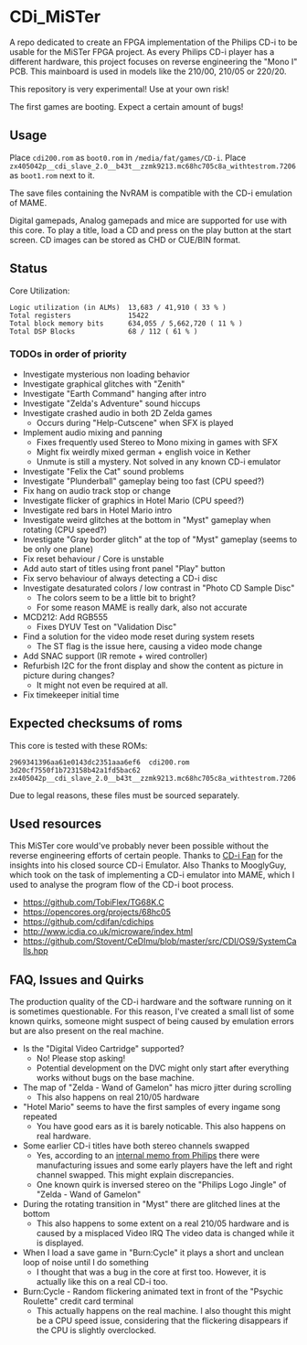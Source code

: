 # CDi_MiSTer

A repo dedicated to create an FPGA implementation of the Philips CD-i to be usable for the MiSTer FPGA project.
As every Philips CD-i player has a different hardware, this project focuses on reverse engineering the "Mono I" PCB.
This mainboard is used in models like the 210/00, 210/05 or 220/20.

This repository is very experimental! Use at your own risk!

The first games are booting. Expect a certain amount of bugs!

## Usage

Place `cdi200.rom` as `boot0.rom` in `/media/fat/games/CD-i`.
Place `zx405042p__cdi_slave_2.0__b43t__zzmk9213.mc68hc705c8a_withtestrom.7206` as `boot1.rom` next to it.

The save files containing the NvRAM is compatible with the CD-i emulation of MAME.

Digital gamepads, Analog gamepads and mice are supported for use with this core.
To play a title, load a CD and press on the play button at the start screen.
CD images can be stored as CHD or CUE/BIN format.

## Status

Core Utilization:

    Logic utilization (in ALMs)  13,683 / 41,910 ( 33 % )
    Total registers              15422
    Total block memory bits      634,055 / 5,662,720 ( 11 % )
    Total DSP Blocks             68 / 112 ( 61 % )

### TODOs in order of priority

* Investigate mysterious non loading behavior
* Investigate graphical glitches with "Zenith"
* Investigate "Earth Command" hanging after intro
* Investigate "Zelda's Adventure" sound hiccups
* Investigate crashed audio in both 2D Zelda games
    * Occurs during "Help-Cutscene" when SFX is played
* Implement audio mixing and panning
    * Fixes frequently used Stereo to Mono mixing in games with SFX
    * Might fix weirdly mixed german + english voice in Kether
    * Unmute is still a mystery. Not solved in any known CD-i emulator
* Investigate "Felix the Cat" sound problems
* Investigate "Plunderball" gameplay being too fast (CPU speed?)
* Fix hang on audio track stop or change
* Investigate flicker of graphics in Hotel Mario (CPU speed?)
* Investigate red bars in Hotel Mario intro
* Investigate weird glitches at the bottom in "Myst" gameplay when rotating (CPU speed?)
* Investigate "Gray border glitch" at the top of "Myst" gameplay (seems to be only one plane)
* Fix reset behaviour / Core is unstable
* Add auto start of titles using front panel "Play" button
* Fix servo behaviour of always detecting a CD-i disc
* Investigate desaturated colors / low contrast in "Photo CD Sample Disc"
    * The colors seem to be a little bit to bright?
    * For some reason MAME is really dark, also not accurate
* MCD212: Add RGB555
    * Fixes DYUV Test on "Validation Disc"
* Find a solution for the video mode reset during system resets
    * The ST flag is the issue here, causing a video mode change
* Add SNAC support (IR remote + wired controller)
* Refurbish I2C for the front display and show the content as picture in picture during changes?
    * It might not even be required at all.
* Fix timekeeper initial time

## Expected checksums of roms

This core is tested with these ROMs:

    2969341396aa61e0143dc2351aaa6ef6  cdi200.rom
    3d20cf7550f1b723158b42a1fd5bac62  zx405042p__cdi_slave_2.0__b43t__zzmk9213.mc68hc705c8a_withtestrom.7206

Due to legal reasons, these files must be sourced separately.

## Used resources

This MiSTer core would've probably never been possible without the reverse engineering efforts of certain people.
Thanks to [CD-i Fan](https://www.cdiemu.org/) for the insights into his closed source CD-i Emulator.
Also Thanks to MooglyGuy, which took on the task of implementing a CD-i emulator into MAME, which I used to analyse
the program flow of the CD-i boot process.

* https://github.com/TobiFlex/TG68K.C
* https://opencores.org/projects/68hc05
* https://github.com/cdifan/cdichips
* http://www.icdia.co.uk/microware/index.html
* https://github.com/Stovent/CeDImu/blob/master/src/CDI/OS9/SystemCalls.hpp

## FAQ, Issues and Quirks

The production quality of the CD-i hardware and the software running on it is sometimes questionable.
For this reason, I've created a small list of some known quirks, someone might suspect of being caused
by emulation errors but are also present on the real machine.

* Is the "Digital Video Cartridge" supported?
    * No! Please stop asking!
    * Potential development on the DVC might only start after everything works without bugs on the base machine.
* The map of "Zelda - Wand of Gamelon" has micro jitter during scrolling
    * This also happens on real 210/05 hardware
* "Hotel Mario" seems to have the first samples of every ingame song repeated
    * You have good ears as it is barely noticable. This also happens on real hardware.
* Some earlier CD-i titles have both stereo channels swapped
    * Yes, according to an [internal memo from Philips](http://icdia.co.uk/docs/mono2status.zip) there
      were manufacturing issues and some early players have the left and right channel swapped. This might explain discrepancies.
    * One known quirk is inversed stereo on the "Philips Logo Jingle" of "Zelda - Wand of Gamelon"
* During the rotating transition in "Myst" there are glitched lines at the bottom
    * This also happens to some extent on a real 210/05 hardware and is caused by a misplaced Video IRQ
      The video data is changed while it is displayed.
* When I load a save game in "Burn:Cycle" it plays a short and unclean loop of noise until I do something
    * I thought that was a bug in the core at first too. However, it is actually like this on a real CD-i too.
* Burn:Cycle - Random flickering animated text in front of the "Psychic Roulette" credit card terminal
    * This actually happens on the real machine. I also thought this might be a CPU speed issue, considering that
      the flickering disappears if the CPU is slightly overclocked.
    

